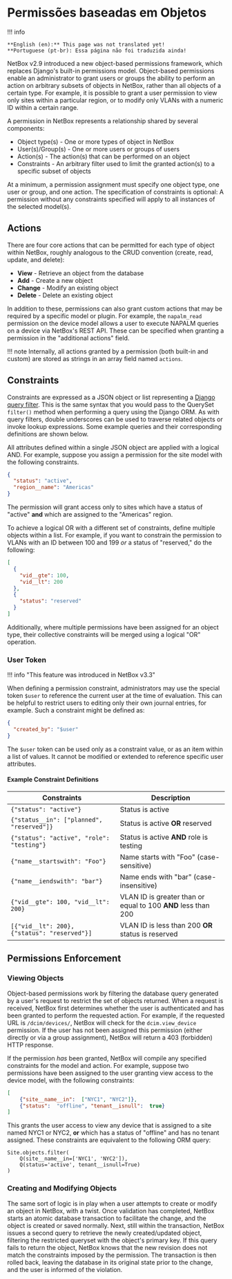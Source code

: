# Permissões baseadas em Objetos

!!! info

    **English (en):** This page was not translated yet!
    **Portuguese (pt-br): Essa página não foi traduzida ainda!

NetBox v2.9 introduced a new object-based permissions framework, which replaces Django's built-in permissions model. Object-based permissions enable an administrator to grant users or groups the ability to perform an action on arbitrary subsets of objects in NetBox, rather than all objects of a certain type. For example, it is possible to grant a user permission to view only sites within a particular region, or to modify only VLANs with a numeric ID within a certain range.

A permission in NetBox represents a relationship shared by several components:

* Object type(s) - One or more types of object in NetBox
* User(s)/Group(s) - One or more users or groups of users
* Action(s) - The action(s) that can be performed on an object
* Constraints - An arbitrary filter used to limit the granted action(s) to a specific subset of objects

At a minimum, a permission assignment must specify one object type, one user or group, and one action. The specification of constraints is optional: A permission without any constraints specified will apply to all instances of the selected model(s).

## Actions

There are four core actions that can be permitted for each type of object within NetBox, roughly analogous to the CRUD convention (create, read, update, and delete):

* **View** - Retrieve an object from the database
* **Add** - Create a new object
* **Change** - Modify an existing object
* **Delete** - Delete an existing object

In addition to these, permissions can also grant custom actions that may be required by a specific model or plugin. For example, the `napalm_read` permission on the device model allows a user to execute NAPALM queries on a device via NetBox's REST API. These can be specified when granting a permission in the "additional actions" field.

!!! note
    Internally, all actions granted by a permission (both built-in and custom) are stored as strings in an array field named `actions`.

## Constraints

Constraints are expressed as a JSON object or list representing a [Django query filter](https://docs.djangoproject.com/en/stable/ref/models/querysets/#field-lookups). This is the same syntax that you would pass to the QuerySet `filter()` method when performing a query using the Django ORM. As with query filters, double underscores can be used to traverse related objects or invoke lookup expressions. Some example queries and their corresponding definitions are shown below.

All attributes defined within a single JSON object are applied with a logical AND. For example, suppose you assign a permission for the site model with the following constraints.

```json
{
  "status": "active",
  "region__name": "Americas"
}
```

The permission will grant access only to sites which have a status of "active" **and** which are assigned to the "Americas" region.

To achieve a logical OR with a different set of constraints, define multiple objects within a list. For example, if you want to constrain the permission to VLANs with an ID between 100 and 199 _or_ a status of "reserved," do the following:

```json
[
  {
    "vid__gte": 100,
    "vid__lt": 200
  },
  {
    "status": "reserved"
  }
]
```

Additionally, where multiple permissions have been assigned for an object type, their collective constraints will be merged using a logical "OR" operation.

### User Token

!!! info "This feature was introduced in NetBox v3.3"

When defining a permission constraint, administrators may use the special token `$user` to reference the current user at the time of evaluation. This can be helpful to restrict users to editing only their own journal entries, for example. Such a constraint might be defined as:

```json
{
  "created_by": "$user"
}
```

The `$user` token can be used only as a constraint value, or as an item within a list of values. It cannot be modified or extended to reference specific user attributes.


#### Example Constraint Definitions

| Constraints | Description |
| ----------- | ----------- |
| `{"status": "active"}` | Status is active |
| `{"status__in": ["planned", "reserved"]}` | Status is active **OR** reserved |
| `{"status": "active", "role": "testing"}` | Status is active **AND** role is testing |
| `{"name__startswith": "Foo"}` | Name starts with "Foo" (case-sensitive) |
| `{"name__iendswith": "bar"}` | Name ends with "bar" (case-insensitive) |
| `{"vid__gte": 100, "vid__lt": 200}` | VLAN ID is greater than or equal to 100 **AND** less than 200 |
| `[{"vid__lt": 200}, {"status": "reserved"}]` | VLAN ID is less than 200 **OR** status is reserved |

## Permissions Enforcement

### Viewing Objects

Object-based permissions work by filtering the database query generated by a user's request to restrict the set of objects returned. When a request is received, NetBox first determines whether the user is authenticated and has been granted to perform the requested action. For example, if the requested URL is `/dcim/devices/`, NetBox will check for the `dcim.view_device` permission. If the user has not been assigned this permission (either directly or via a group assignment), NetBox will return a 403 (forbidden) HTTP response.

If the permission _has_ been granted, NetBox will compile any specified constraints for the model and action. For example, suppose two permissions have been assigned to the user granting view access to the device model, with the following constraints:

```json
[
    {"site__name__in":  ["NYC1", "NYC2"]},
    {"status":  "offline", "tenant__isnull":  true}
]
```

This grants the user access to view any device that is assigned to a site named NYC1 or NYC2, **or** which has a status of "offline" and has no tenant assigned. These constraints are equivalent to the following ORM query:

```no-highlight
Site.objects.filter(
    Q(site__name__in=['NYC1', 'NYC2']),
    Q(status='active', tenant__isnull=True)
)
```

### Creating and Modifying Objects

The same sort of logic is in play when a user attempts to create or modify an object in NetBox, with a twist. Once validation has completed, NetBox starts an atomic database transaction to facilitate the change, and the object is created or saved normally. Next, still within the transaction, NetBox issues a second query to retrieve the newly created/updated object, filtering the restricted queryset with the object's primary key. If this query fails to return the object, NetBox knows that the new revision does not match the constraints imposed by the permission. The transaction is then rolled back, leaving the database in its original state prior to the change, and the user is informed of the violation.